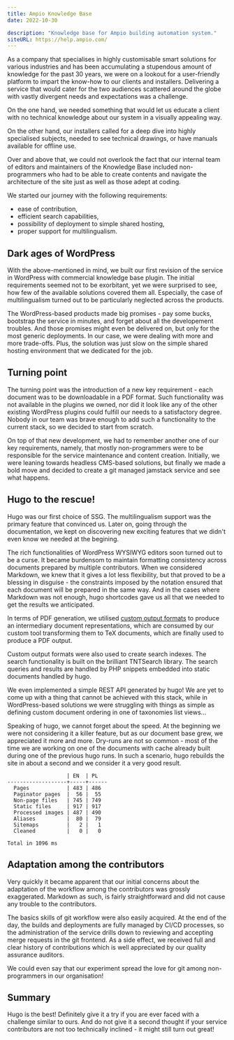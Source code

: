 ```yaml
---
title: Ampio Knowledge Base
date: 2022-10-30

description: "Knowledge base for Ampio building automation system."
siteURL: https://help.ampio.com/
---
```


As a company that specialises in highly customisable smart solutions for various industries and has
been accumulating a stupendous amount of knowledge for the past 30 years, we were on a lookout for
a user-friendly platform to impart the know-how to our clients and installers. Delivering a service
that would cater for the two audiences scattered around the globe with vastly divergent needs and
expectations was a challenge.

On the one hand, we needed something that would let us educate a client with no technical knowledge
about our system in a visually appealing way.

On the other hand, our installers called for a deep dive into highly specialised subjects, needed
to see technical drawings, or have manuals available for offline use.

Over and above that, we could not overlook the fact that our internal team of editors and
maintainers of the Knowledge Base included non-programmers who had to be able to create contents and
navigate the architecture of the site just as well as those adept at coding.

We started our journey with the following requirements:

 - ease of contribution,
 - efficient search capabilities,
 - possibility of deployment to simple shared hosting,
 - proper support for multilingualism.

## Dark ages of WordPress

With the above-mentioned in mind, we built our first revision of the service in WordPress 
with commercial knowledge base plugin. The initial requirements seemed not to be exorbitant,
yet we were surprised to see, how few of the available solutions covered them all. 
Especially, the case of multilingualism turned out to be particularly neglected across the products.

The WordPress-based products made big promises - pay some bucks, bootstrap the service in minutes,
and forget about all the developement troubles. And those promises might even be delivered on, but only for 
the most generic deployments. In our case, we were dealing with more and more trade-offs. Plus, the
solution was just slow on the simple shared hosting environment that we dedicated for the job.

## Turning point

The turning point was the introduction of a new key requirement - each document was to be downloadable
in a PDF format. Such functionality was not available in the plugins we owned, nor did it look like any of 
the other existing WordPress plugins could fulfill our needs to a satisfactory degree. 
Nobody in our team was brave enough to add such a functionality to
the current stack, so we decided to start from scratch.

On top of that new development, we had to remember another one of our key requirements, namely,
that mostly non-programmers were to be responsible for the service maintenance and content creation.
Initially, we were leaning towards headless CMS-based solutions, 
but finally we made a bold move and decided to create a git managed jamstack service and see what happens.

## Hugo to the rescue!

Hugo was our first choice of SSG. The multilingualism support was the primary feature that convinced
us. Later on, going through the documentation, we kept on discovering new exciting features that we
didn't even know we needed at the begining.

The rich functionalities of WordPress WYSIWYG editors soon turned out to be a curse. It became 
burdensom to maintain formatting consistency across documents prepared by multiple contributors. 
When we considered Markdown, we knew that it gives a lot less flexibility, 
but that proved to be a blessing in disguise - the constraints imposed by the notation ensured that each
document will be prepared in the same way. And in the cases where Markdown was not enough, hugo
shortcodes gave us all that we needed to get the results we anticipated.

In terms of PDF generation, we utilised [custom output formats](https://gohugo.io/templates/output-formats/)
to produce an intermediary document representations, which are consumed by our custom tool
transforming them to TeX documents, which are finally used to produce a PDF output.

Custom output formats were also used to create search indexes. The search functionality is built on
the brilliant TNTSearch library. The search queries and results are handled by PHP snippets embedded
into static documents handled by hugo.

We even implemented a simple REST API generated by hugo! We are yet to come up with
a thing that cannot be achieved with this stack, while in WordPress-based solutions we were
struggling with things as simple as defining custom document ordering in one of taxonomies list
views...

Speaking of hugo, we cannot forget about the speed. At the beginning we were not considering it a
killer feature, but as our document base grew, we appreciated it more and more. Dry-runs are not so
common - most of the time we are working on one of the documents with cache already built during one of the
previous hugo runs. In such a scenario, hugo rebuilds the site in about a second and we consider it a
very good result.

```
                   | EN  | PL
-------------------+-----+------
  Pages            | 483 | 486
  Paginator pages  |  56 |  55
  Non-page files   | 745 | 749
  Static files     | 917 | 917
  Processed images | 487 | 490
  Aliases          |  80 |  79
  Sitemaps         |   2 |   1
  Cleaned          |   0 |   0

Total in 1096 ms
```

## Adaptation among the contributors

Very quickly it became apparent that our initial concerns about the adaptation of the workflow among 
the contributors was grossly exaggerated.
Markdown as such, is fairly straightforward and did not cause any trouble to the contributors.
<!-- The repository tracking the service sources contains Visual Studio Code project scoped configuration
defining tasks allowing to run live server from the IDE, which is very useful for ones, that are
easily becoming frightened when faced by mighty terminal. -->

The basics skills of git workflow were also easily acquired. At the end of the day, the builds and deployments are fully
managed by CI/CD processes, so the administration of the service drills down to reviewing and
accepting merge requests in the git frontend. As a side effect, we received full and clear
history of contributions which is well appreciated by our quality assurance auditors.

We could even say that our experiment spread the love for git among non-programmers in our
organisation!

## Summary

Hugo is the best!
Definitely give it a try if you are ever faced with a challenge similar to ours. 
And do not give it a second thought if your service contributors are not too technically inclined - 
it might still turn out great!
